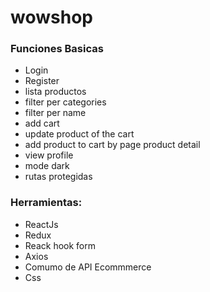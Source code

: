 # wowshop

### Funciones Basicas
* Login
* Register
* lista productos
* filter per categories
* filter per name
* add cart
* update product of the cart
* add product to cart by page product detail
* view profile
* mode dark
* rutas protegidas
### Herramientas:
* ReactJs
* Redux
* Reack hook form
* Axios
* Comumo de API Ecommmerce
* Css


